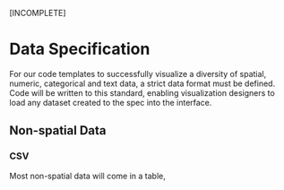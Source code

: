 [INCOMPLETE]

# Data Specification

For our code templates to successfully visualize a diversity of spatial, numeric, categorical and text data, a strict data format must be defined. Code will be written to this standard, enabling visualization designers to load any dataset created to the spec into the interface.

## Non-spatial Data

### CSV

Most non-spatial data will come in a table,
